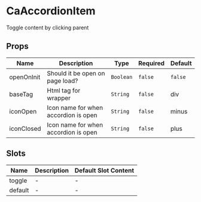 # CaAccordionItem

Toggle content by clicking parent

## Props

<!-- @vuese:CaAccordionItem:props:start -->
|Name|Description|Type|Required|Default|
|---|---|---|---|---|
|openOnInit|Should it be open on page load?|`Boolean`|`false`|`false`|
|baseTag|Html tag for wrapper|`String`|`false`|div|
|iconOpen|Icon name for when accordion is open|`String`|`false`|minus|
|iconClosed|Icon name for when accordion is open|`String`|`false`|plus|

<!-- @vuese:CaAccordionItem:props:end -->


## Slots

<!-- @vuese:CaAccordionItem:slots:start -->
|Name|Description|Default Slot Content|
|---|---|---|
|toggle|-|-|
|default|-|-|

<!-- @vuese:CaAccordionItem:slots:end -->


